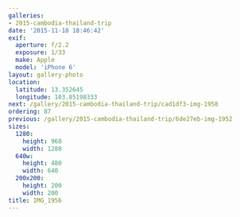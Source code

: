 ```yaml
---
galleries:
- 2015-cambodia-thailand-trip
date: '2015-11-18 18:46:42'
exif:
  aperture: f/2.2
  exposure: 1/33
  make: Apple
  model: 'iPhone 6'
layout: gallery-photo
location:
  latitude: 13.352645
  longitude: 103.85198333
next: /gallery/2015-cambodia-thailand-trip/cad1df3-img-1958
ordering: 87
previous: /gallery/2015-cambodia-thailand-trip/6de27eb-img-1952
sizes:
  1280:
    height: 960
    width: 1280
  640w:
    height: 480
    width: 640
  200x200:
    height: 200
    width: 200
title: IMG_1956
---
```

